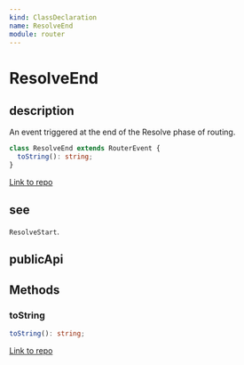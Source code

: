 ```yaml
---
kind: ClassDeclaration
name: ResolveEnd
module: router
---
```


# ResolveEnd

## description

An event triggered at the end of the Resolve phase of routing.

```ts
class ResolveEnd extends RouterEvent {
  toString(): string;
}
```

[Link to repo](https://github.com/timdeschryver/angular/blob/master/packages/router/src/events.ts#L303-L320)

## see

`ResolveStart`.

## publicApi

## Methods

### toString

```ts
toString(): string;
```

[Link to repo](https://github.com/timdeschryver/angular/blob/master/packages/router/src/events.ts#L316-L319)
